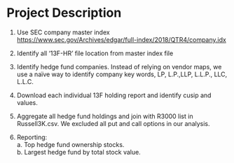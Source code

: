 # Project Description

1. Use SEC company master index
   https://www.sec.gov/Archives/edgar/full-index/2018/QTR4/company.idx

2. Identify all ‘13F-HR’ file location from master index file

3. Identify hedge fund companies. Instead of relying on vendor maps, we use a naïve way to identify company key words, LP, L.P.,LLP, L.L.P., LLC, L.L.C.

4. Download each individual 13F holding report and identify cusip and values.

5. Aggregate all hedge fund holdings and join with R3000 list in Russell3K.csv. We excluded all put and call options in our analysis.

6. Reporting:  
 a. Top hedge fund ownership stocks.   
 b. Largest hedge fund by total stock value.
